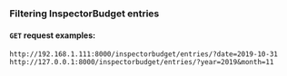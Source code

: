 ### Filtering InspectorBudget entries
#### `GET` request examples:
```angular2
http://192.168.1.111:8000/inspectorbudget/entries/?date=2019-10-31
http://127.0.0.1:8000/inspectorbudget/entries/?year=2019&month=11
```
